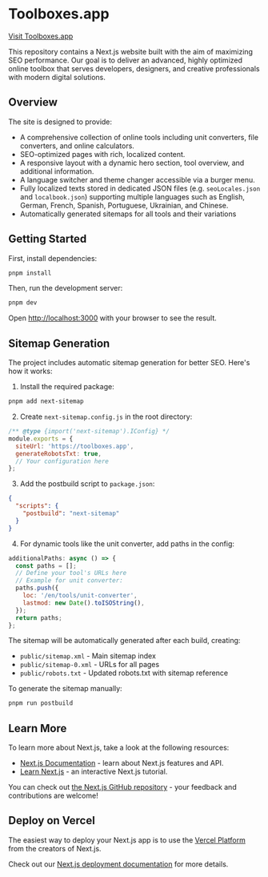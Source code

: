 # Toolboxes.app

[Visit Toolboxes.app](https://toolboxes.app)

This repository contains a Next.js website built with the aim of maximizing SEO performance. Our goal is to deliver an advanced, highly optimized online toolbox that serves developers, designers, and creative professionals with modern digital solutions.

## Overview

The site is designed to provide:

- A comprehensive collection of online tools including unit converters, file converters, and online calculators.
- SEO-optimized pages with rich, localized content.
- A responsive layout with a dynamic hero section, tool overview, and additional information.
- A language switcher and theme changer accessible via a burger menu.
- Fully localized texts stored in dedicated JSON files (e.g. `seoLocales.json` and `localbook.json`) supporting multiple languages such as English, German, French, Spanish, Portuguese, Ukrainian, and Chinese.
- Automatically generated sitemaps for all tools and their variations

## Getting Started

First, install dependencies:

```bash
pnpm install
```

Then, run the development server:

```bash
pnpm dev
```

Open [http://localhost:3000](http://localhost:3000) with your browser to see the result.

## Sitemap Generation

The project includes automatic sitemap generation for better SEO. Here's how it works:

1. Install the required package:

```bash
pnpm add next-sitemap
```

2. Create `next-sitemap.config.js` in the root directory:

```javascript
/** @type {import('next-sitemap').IConfig} */
module.exports = {
  siteUrl: 'https://toolboxes.app',
  generateRobotsTxt: true,
  // Your configuration here
};
```

3. Add the postbuild script to `package.json`:

```json
{
  "scripts": {
    "postbuild": "next-sitemap"
  }
}
```

4. For dynamic tools like the unit converter, add paths in the config:

```javascript
additionalPaths: async () => {
  const paths = [];
  // Define your tool's URLs here
  // Example for unit converter:
  paths.push({
    loc: '/en/tools/unit-converter',
    lastmod: new Date().toISOString(),
  });
  return paths;
};
```

The sitemap will be automatically generated after each build, creating:

- `public/sitemap.xml` - Main sitemap index
- `public/sitemap-0.xml` - URLs for all pages
- `public/robots.txt` - Updated robots.txt with sitemap reference

To generate the sitemap manually:

```bash
pnpm run postbuild
```

## Learn More

To learn more about Next.js, take a look at the following resources:

- [Next.js Documentation](https://nextjs.org/docs) - learn about Next.js features and API.
- [Learn Next.js](https://nextjs.org/learn) - an interactive Next.js tutorial.

You can check out [the Next.js GitHub repository](https://github.com/vercel/next.js) - your feedback and contributions are welcome!

## Deploy on Vercel

The easiest way to deploy your Next.js app is to use the [Vercel Platform](https://vercel.com/new?utm_medium=default-template&filter=next.js&utm_source=create-next-app&utm_campaign=create-next-app-readme) from the creators of Next.js.

Check out our [Next.js deployment documentation](https://nextjs.org/docs/app/building-your-application/deploying) for more details.

